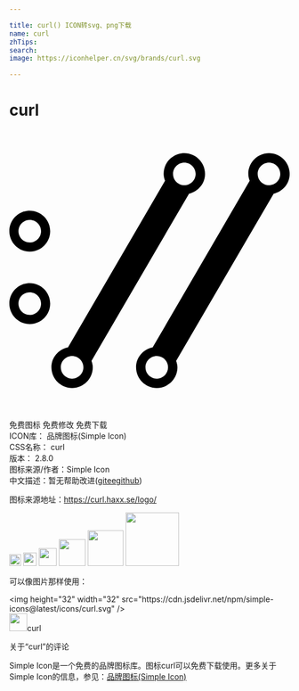 ```yaml
---

title: curl() ICON转svg、png下载
name: curl
zhTips: 
search: 
image: https://iconhelper.cn/svg/brands/curl.svg

---
```


# curl  <small style="font-size: 60%;font-weight: 100"></small>

<div id="svg" class="svg-wrap">
<svg role="img" viewBox="0 0 24 24" xmlns="http://www.w3.org/2000/svg"><title>curl icon</title><path d="M22.23,4.702c-0.535,0-0.967-0.433-0.967-0.967c0-0.535,0.433-0.967,0.967-0.967 c0.534,0,0.967,0.433,0.967,0.967C23.198,4.269,22.764,4.702,22.23,4.702 M12.622,21.233c-0.535,0-0.967-0.433-0.967-0.967 c0-0.535,0.433-0.967,0.967-0.967c0.534,0,0.967,0.433,0.967,0.967C13.588,20.799,13.156,21.233,12.622,21.233 M22.23,1.964 c-0.978,0-1.771,0.793-1.771,1.771c0,0.209,0.053,0.403,0.119,0.589l-8.309,14.241c-0.803,0.168-1.418,0.847-1.418,1.7 c0,0.978,0.793,1.771,1.771,1.771c0.977,0,1.77-0.793,1.77-1.771c0-0.197-0.053-0.376-0.111-0.553l8.351-14.288 c0.779-0.187,1.37-0.854,1.37-1.69C24.001,2.757,23.208,1.964,22.23,1.964 M14.983,4.702c-0.535,0-0.967-0.433-0.967-0.967 c0-0.535,0.433-0.967,0.967-0.967c0.534,0,0.967,0.433,0.967,0.967C15.95,4.269,15.517,4.702,14.983,4.702 M5.374,21.233 c-0.534,0-0.967-0.433-0.967-0.967c0-0.535,0.433-0.967,0.967-0.967c0.535,0,0.967,0.433,0.967,0.967 C6.341,20.799,5.908,21.233,5.374,21.233 M14.983,1.964c-0.979,0-1.771,0.793-1.771,1.771c0,0.209,0.053,0.403,0.119,0.589 L5.022,18.565c-0.804,0.168-1.419,0.847-1.419,1.7c0,0.978,0.793,1.771,1.771,1.771c0.978,0,1.771-0.793,1.771-1.771 c0-0.197-0.053-0.376-0.111-0.553l8.351-14.288c0.779-0.187,1.37-0.854,1.37-1.69C16.754,2.757,15.961,1.964,14.983,1.964  M1.749,7.663c0.534,0,0.967,0.433,0.967,0.967c0,0.534-0.433,0.967-0.967,0.967S0.782,9.165,0.782,8.631 C0.782,8.097,1.215,7.663,1.749,7.663 M1.749,6.883c-0.964,0-1.748,0.784-1.748,1.748s0.784,1.748,1.748,1.748 s1.748-0.784,1.748-1.748S2.713,6.883,1.749,6.883L1.749,6.883z M1.749,13.852c0.534,0,0.967,0.433,0.967,0.967 c0,0.534-0.433,0.967-0.967,0.967s-0.967-0.433-0.967-0.967C0.782,14.285,1.215,13.852,1.749,13.852 M1.749,13.072 c-0.964,0-1.748,0.784-1.748,1.748s0.784,1.748,1.748,1.748s1.748-0.784,1.748-1.748S2.713,13.072,1.749,13.072L1.749,13.072z"/></svg>
</div>
<detail full-name='curl'></detail>

<div class="detail-page">
<p>
<span><span class="badge-success badge">免费图标</span> <span class="badge-success badge">免费修改</span>  <span class="badge-success badge">免费下载</span> </span>
<br/>
<span>
ICON库：
<span class="badge-secondary badge">品牌图标(Simple Icon)</span> 
</span>
<br/>
<span>
CSS名称：
<span class="badge-secondary badge">curl</span> 
</span>

<br/>
<span>
版本：
<span class="badge-secondary badge">2.8.0</span> 
</span>
<br/>
<span>图标来源/作者：<span class="badge-light badge">Simple Icon</span></span> 
<br/>
<span class="zh-detail">中文描述：暂无<span class="help-link"><span>帮助改进</span>(<a href="https://gitee.com/liuwave/icon-helper/edit/master/json/brands/curl.json" target="_blank" rel="noopener noreferrer">gitee</a><a href="https://github.com/liuwave/icon-helper/edit/master/json/brands/curl.json" target="_blank" rel="noopener noreferrer">github</a></span>)</span><br/>
</p>
</div><div class="description description alert alert-light"><p>图标来源地址：<a href="https://curl.haxx.se/logo/" target="_blank" rel="noopener noreferrer">https://curl.haxx.se/logo/</a></p></div>
<div class="alert alert-dark">
<img height="21" width="21" src="https://cdn.jsdelivr.net/npm/simple-icons@latest/icons/curl.svg" />
<img height="24" width="24" src="https://cdn.jsdelivr.net/npm/simple-icons@latest/icons/curl.svg" />
<img height="32" width="32" src="https://cdn.jsdelivr.net/npm/simple-icons@latest/icons/curl.svg" />
<img height="48" width="48" src="https://cdn.jsdelivr.net/npm/simple-icons@latest/icons/curl.svg" />
<img height="64" width="64" src="https://cdn.jsdelivr.net/npm/simple-icons@latest/icons/curl.svg" />
<img height="96" width="96" src="https://cdn.jsdelivr.net/npm/simple-icons@latest/icons/curl.svg" />

</div>
<div>
  <p>可以像图片那样使用：    
  </p>
  <div class="alert alert-primary" style="font-size: 14px">
    &lt;img height="32" width="32" src="https://cdn.jsdelivr.net/npm/simple-icons@latest/icons/curl.svg" /&gt;
    <copy-btn content='<img height="32" width="32" src="https://cdn.jsdelivr.net/npm/simple-icons@latest/icons/curl.svg" />'></copy-btn>
  </div>
  <div class="alert alert-secondary">
    <img height="32" width="32" src="https://cdn.jsdelivr.net/npm/simple-icons@latest/icons/curl.svg" />curl
    <copy-btn content="curl" btn-title="复制图标名称"></copy-btn>
  </div>
</div>

<Vssue title="关于“curl”的评论" >关于“curl”的评论</Vssue>


<div><p>Simple Icon是一个免费的品牌图标库。图标curl可以免费下载使用。更多关于  Simple Icon的信息，参见：<a target="_blank" href="https://iconhelper.cn/brands.html">品牌图标(Simple Icon)</a>
</p></div>
